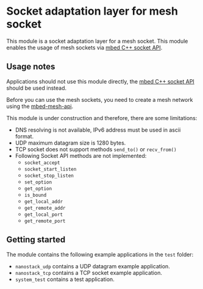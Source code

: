 # Socket adaptation layer for mesh socket
This module is a socket adaptation layer for a mesh socket. This module 
enables the usage of mesh sockets via [mbed C++ socket API](https://github.com/ARMmbed/mbed-net-sockets).

## Usage notes
Applications should not use this module directly, the [mbed C++ socket API](https://github.com/ARMmbed/mbed-net-sockets) 
should be used instead. 

Before you can use the mesh sockets, you need to create a mesh network using the 
[mbed-mesh-api](https://github.com/ARMmbed/mbed-mesh-api).

This module is under construction and therefore, there are some limitations:

* DNS resolving is not available, IPv6 address must be used in ascii format.
* UDP maximum datagram size is 1280 bytes.
* TCP socket does not support methods `send_to()` or `recv_from()`
* Following Socket API methods are not implemented:
    * `socket_accept`
    * `socket_start_listen`
    * `socket_stop_listen`
    * `set_option`
    * `get_option`
    * `is_bound`
    * `get_local_addr`
    * `get_remote_addr`
    * `get_local_port`
    * `get_remote_port`

## Getting started
The module contains the following example applications in the `test` folder:

* `nanostack_udp` contains a UDP datagram example application.
* `nanostack_tcp` contains a TCP socket example application.
* `system_test` contains a test application.

